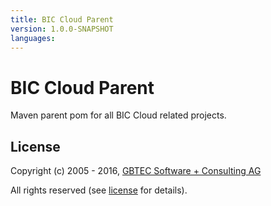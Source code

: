 ```yaml
---
title: BIC Cloud Parent
version: 1.0.0-SNAPSHOT
languages:
---
```


# BIC Cloud Parent

Maven parent pom for all BIC Cloud related projects.

## License

Copyright (c) 2005 - 2016, [GBTEC Software + Consulting AG](http://www.gbtec.de)

All rights reserved (see [license](./LICENSE.txt) for details).